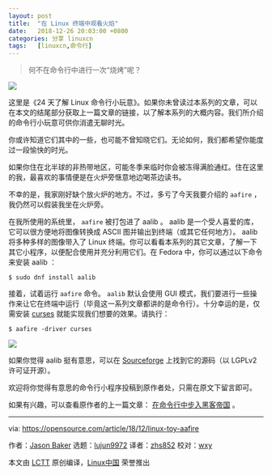 ```yaml
---
layout: post
title:	"在 Linux 终端中观看火焰"
date:	2018-12-26 20:03:00 +0800 
categories:	分享 linuxcn 
tags:	[linuxcn,命令行]
---
```




> 
> 何不在命令行中进行一次“烧烤”呢？
> 
> 
> 


![](/Asserts/Images//attachment/album/201812/26/200328cl8ncxkp8w8xznn4.png)


这里是《24 天了解 Linux 命令行小玩意》。如果你未曾读过本系列的文章，可以在本文的结尾部分获取上一篇文章的链接，以了解本系列的大概内容。我们所介绍的命令行小玩意可供你消遣无聊时光。


你或许知道它们其中的一些，也可能不曾知晓它们。无论如何，我们都希望你能度过一段愉快的时光。


如果你住在北半球的非热带地区，可能冬季来临时你会被冻得满脸通红。住在这里的我，最喜欢的事情便是在火炉旁惬意地边喝茶边读书。


不幸的是，我家刚好缺个放火炉的地方。不过，多亏了今天我要介绍的 `aafire` ，我仍然可以假装我坐在火炉旁。


在我所使用的系统里， `aafire` 被打包进了 aalib 。 aalib 是一个受人喜爱的库，它可以很方便地将图像转换成 ASCII 图并输出到终端（或其它任何地方）。 aalib 将多种多样的图像带入了 Linux 终端。你可以看看本系列的其它文章，了解一下其它小程序，以便配合使用并充分利用它们。在 Fedora 中，你可以通过以下命令来安装 aalib ：



```
$ sudo dnf install aalib
```

接着，试着运行 `aafire` 命令。 `aalib` 默认会使用 GUI 模式，我们要进行一些操作来让它在终端中运行（毕竟这一系列文章都讲的是命令行）。十分幸运的是，仅需安装 [curses](https://en.wikipedia.org/wiki/Curses_(programming_library)) 就能实现我们想要的效果。请执行：



```
$ aafire -driver curses
```

![](/Asserts/Images//attachment/album/201812/26/200400bjwpkpuhw0k8z03k.gif)


如果你觉得 aalib 挺有意思，可以在 [Sourceforge](http://aa-project.sourceforge.net/aalib/) 上找到它的源码（以 LGPLv2 许可证开源）。


欢迎将你觉得有意思的命令行小程序投稿到原作者处，只需在原文下留言即可。


如果有兴趣，可以查看原作者的上一篇文章： [在命令行中步入黑客帝国](https://opensource.com/article/18/12/linux-toy-cmatrix) 。




---


via: <https://opensource.com/article/18/12/linux-toy-aafire>


作者：[Jason Baker](https://opensource.com/users/jason-baker) 选题：[lujun9972](https://github.com/lujun9972) 译者：[zhs852](https://github.com/zhs852) 校对：[wxy](https://github.com/wxy)


本文由 [LCTT](https://github.com/LCTT/TranslateProject) 原创编译，[Linux中国](https://linux.cn/) 荣誉推出
